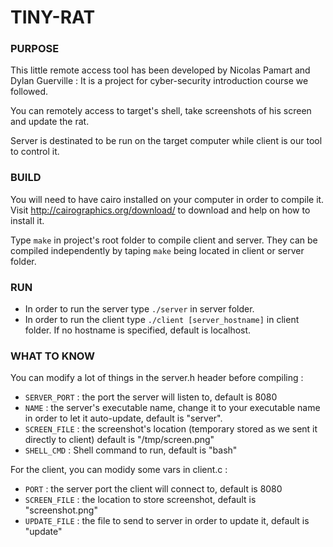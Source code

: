 # TINY-RAT

### PURPOSE
This little remote access tool has been developed by Nicolas Pamart and Dylan Guerville : It is a project for cyber-security introduction course we followed.

You can remotely access to target's shell, take screenshots of his screen and update the rat.

Server is destinated to be run on the target computer while client is our tool to control it.

### BUILD
You will need to have cairo installed on your computer in order to compile it.
Visit http://cairographics.org/download/ to download and help on how to install it.

Type `make` in project's root folder to compile client and server.
They can be compiled independently by taping `make` being located in client or server folder.

### RUN
- In order to run the server type `./server` in server folder.
- In order to run the client type `./client [server_hostname]` in client folder. If no hostname is specified, default is localhost.

### WHAT TO KNOW

You can modify a lot of things in the server.h header before compiling :


- `SERVER_PORT` : the port the server will listen to, default is 8080
- `NAME` : the server's executable name, change it to your executable name in order to let it auto-update, default is "server".
- `SCREEN_FILE` : the screenshot's location (temporary stored as we sent it directly to client) default is "/tmp/screen.png"
- `SHELL_CMD` : Shell command to run, default is "bash"


For the client, you can modidy some vars in client.c :


- `PORT` : the server port the client will connect to, default is 8080
- `SCREEN_FILE` : the location to store screenshot, default is "screenshot.png"
- `UPDATE_FILE` : the file to send to server in order to update it, default is "update"
